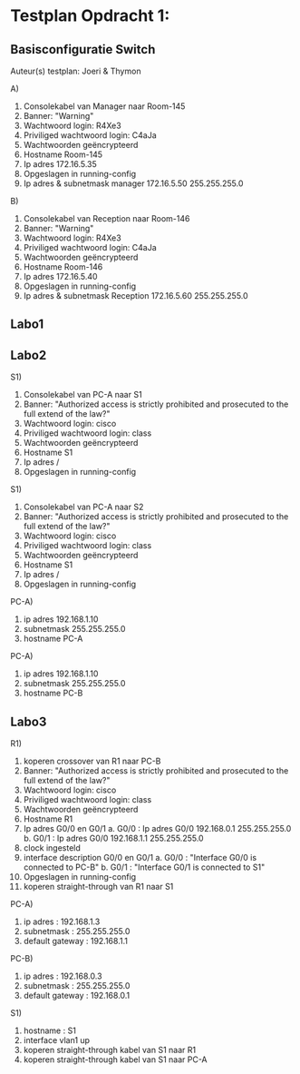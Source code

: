 # Testplan Opdracht 1:

## Basisconfiguratie Switch
Auteur(s) testplan: Joeri & Thymon

A)
1. Consolekabel van Manager naar Room-145
2. Banner: "Warning"
3. Wachtwoord login: R4Xe3
4. Priviliged wachtwoord login: C4aJa
5. Wachtwoorden geëncrypteerd 
6. Hostname Room-145
7. Ip adres 172.16.5.35
8. Opgeslagen in running-config 
9. Ip adres & subnetmask manager 172.16.5.50 255.255.255.0

B)
1. Consolekabel van Reception naar Room-146
2. Banner: "Warning"
3. Wachtwoord login: R4Xe3
4. Priviliged wachtwoord login: C4aJa
5. Wachtwoorden geëncrypteerd 
6. Hostname Room-146
7. Ip adres 172.16.5.40
8. Opgeslagen in running-config 
9. Ip adres & subnetmask Reception 172.16.5.60 255.255.255.0

## Labo1



## Labo2

S1)

1. Consolekabel van PC-A naar S1
2. Banner: "Authorized access is strictly prohibited and prosecuted to the full extend of the law?"
3. Wachtwoord login: cisco
4. Priviliged wachtwoord login: class
5. Wachtwoorden geëncrypteerd 
6. Hostname S1
7. Ip adres /
8. Opgeslagen in running-config 

S1)

1. Consolekabel van PC-A naar S2
2. Banner: "Authorized access is strictly prohibited and prosecuted to the full extend of the law?"
3. Wachtwoord login: cisco
4. Priviliged wachtwoord login: class
5. Wachtwoorden geëncrypteerd 
6. Hostname S1
7. Ip adres /
8. Opgeslagen in running-config 

PC-A)

1. ip adres 192.168.1.10 
2. subnetmask 255.255.255.0
3. hostname PC-A

PC-A)

1. ip adres 192.168.1.10 
2. subnetmask 255.255.255.0
3. hostname PC-B

## Labo3

R1)

1. koperen crossover van R1 naar PC-B
2. Banner: "Authorized access is strictly prohibited and prosecuted to the full extend of the law?"
3. Wachtwoord login: cisco
4. Priviliged wachtwoord login: class
5. Wachtwoorden geëncrypteerd 
6. Hostname R1
7. Ip adres G0/0 en G0/1
    a. G0/0 : Ip adres G0/0 192.168.0.1 255.255.255.0
    b. G0/1 : Ip adres G0/0 192.168.1.1 255.255.255.0
8. clock ingesteld
9. interface description G0/0 en G0/1
    a. G0/0 : "Interface G0/0 is connected to PC-B"
    b. G0/1 : "Interface G0/1 is connected to S1"
10. Opgeslagen in running-config
11. koperen straight-through van R1 naar S1

PC-A)
1. ip adres : 192.168.1.3 
2. subnetmask : 255.255.255.0
3. default gateway : 192.168.1.1


PC-B)
1. ip adres : 192.168.0.3 
2. subnetmask : 255.255.255.0
3. default gateway : 192.168.0.1

S1) 
1. hostname : S1
2. interface vlan1 up
3. koperen straight-through kabel van S1 naar R1
3. koperen straight-through kabel van S1 naar PC-A


     

